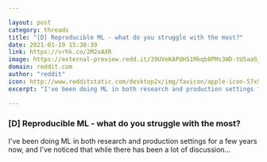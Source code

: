 ```yaml
---

layout: post
category: threads
title: "[D] Reproducible ML - what do you struggle with the most?"
date: 2021-01-19 15:38:39
link: https://vrhk.co/2M2xAXR
image: https://external-preview.redd.it/39UVeKAPUHS1Mkqb0PMs3WD-tU5aaSjCFxN7BbgIHjs.jpg?width=1200&height=628.272251309&auto=webp&crop=1200:628.272251309,smart&s=88351d7f7f54d2017e0d09c78507d0ac08c08ffd
domain: reddit.com
author: "reddit"
icon: http://www.redditstatic.com/desktop2x/img/favicon/apple-icon-57x57.png
excerpt: "I've been doing ML in both research and production settings for a few years now, and I've noticed that while there has been a lot of discussion..."

---
```


### [D] Reproducible ML - what do you struggle with the most?

I've been doing ML in both research and production settings for a few years now, and I've noticed that while there has been a lot of discussion...